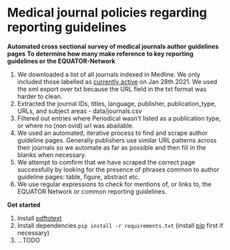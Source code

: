 # Medical journal policies regarding reporting guidelines

**Automated cross sectional survey of medical journals author guidelines pages**
**To determine how many make reference to key reporting guidelines or the EQUATOR-Network**

1. We downloaded a list of all journals indexed in Medline. We only included those labelled as [currently active](https://www.ncbi.nlm.nih.gov/nlmcatalog?term=currentlyindexed%5BAll%20Fields%5D%20AND%20currentlyindexedelectronic%5BAll%20Fields%5D&cmd=DetailsSearch) on Jan 28th 2021. We used the xml export over txt because the URL field in the txt format was harder to clean.
2. Extracted the journal IDs, titles, language, publisher, publication_type, URLs, and subject areas - data/journals.csv
3. Filtered out entries where Periodical wasn't listed as a publication type, or where no (non ovid) url was abailable.
4. We used an automated, iterative process to find and scrape author guideline pages. Generally publishers use similar URL patterns across their journals so we automate as far as possible and then fill in the blanks when necessary.
5. We attempt to comfirm that we have scraped the correct page successfully by looking for the presence of phrases common to author guideline pages: table, figure, abstract etc.
6. We use regular expressions to check for mentions of, or links to, the EQUATOR Network or common reporting guidelines.

**Get started**
1. Install [pdftotext](https://github.com/jalan/pdftotext)
2. Install dependencies `pip install -r requirements.txt` (install [pip](https://pip.pypa.io/en/stable/installing/) first if necessary)
3. ...TODO
